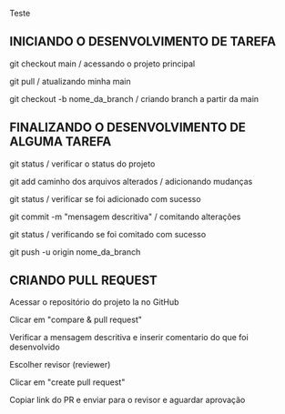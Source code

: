 Teste

## INICIANDO O DESENVOLVIMENTO DE TAREFA

git checkout main /  acessando o projeto principal

git pull / atualizando minha main 

git checkout -b nome_da_branch / criando branch a partir da main 


## FINALIZANDO O DESENVOLVIMENTO DE ALGUMA TAREFA 

git status / verificar o status do projeto

git add caminho dos arquivos alterados / adicionando mudanças

git status / verificar se foi adicionado com sucesso

git commit -m "mensagem descritiva" / comitando alterações 

git status / verificando se foi comitado com sucesso

git push -u origin nome_da_branch


## CRIANDO PULL REQUEST 

Acessar o repositório do projeto la no GitHub

Clicar em "compare & pull request"

Verificar a mensagem descritiva e inserir comentario do que foi desenvolvido

Escolher revisor (reviewer)

Clicar em "create pull request"

Copiar link do PR e enviar para o revisor e aguardar aprovação 
